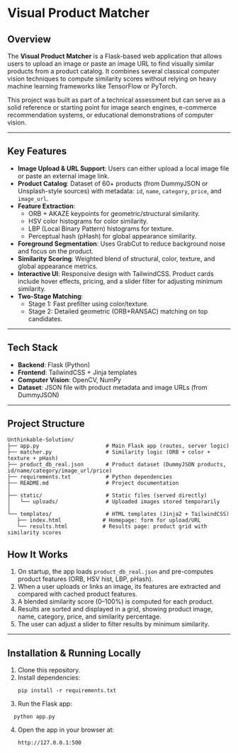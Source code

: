 # Visual Product Matcher

## Overview
The **Visual Product Matcher** is a Flask-based web application that allows users to upload an image or paste an image URL to find visually similar products from a product catalog. It combines several classical computer vision techniques to compute similarity scores without relying on heavy machine learning frameworks like TensorFlow or PyTorch.  

This project was built as part of a technical assessment but can serve as a solid reference or starting point for image search engines, e-commerce recommendation systems, or educational demonstrations of computer vision.

---

## Key Features
- **Image Upload & URL Support**: Users can either upload a local image file or paste an external image link.  
- **Product Catalog**: Dataset of 60+ products (from DummyJSON or Unsplash-style sources) with metadata: `id`, `name`, `category`, `price`, and `image_url`.  
- **Feature Extraction**:
  - ORB + AKAZE keypoints for geometric/structural similarity.
  - HSV color histograms for color similarity.
  - LBP (Local Binary Pattern) histograms for texture.
  - Perceptual hash (pHash) for global appearance similarity.
- **Foreground Segmentation**: Uses GrabCut to reduce background noise and focus on the product.  
- **Similarity Scoring**: Weighted blend of structural, color, texture, and global appearance metrics.  
- **Interactive UI**: Responsive design with TailwindCSS. Product cards include hover effects, pricing, and a slider filter for adjusting minimum similarity.  
- **Two-Stage Matching**:  
  - Stage 1: Fast prefilter using color/texture.  
  - Stage 2: Detailed geometric (ORB+RANSAC) matching on top candidates.  

---

## Tech Stack
- **Backend**: Flask (Python)  
- **Frontend**: TailwindCSS + Jinja templates  
- **Computer Vision**: OpenCV, NumPy  
- **Dataset**: JSON file with product metadata and image URLs (from DummyJSON)  

---
## Project Structure
 ```
 Unthinkable-Solution/
├── app.py                     # Main Flask app (routes, server logic)
├── matcher.py                 # Similarity logic (ORB + color + texture + pHash)
├── product_db_real.json       # Product dataset (DummyJSON products, id/name/category/image_url/price)
├── requirements.txt           # Python dependencies
├── README.md                  # Project documentation
│
├── static/                    # Static files (served directly)
│   └── uploads/               # Uploaded images stored temporarily
│
└── templates/                 # HTML templates (Jinja2 + TailwindCSS)
    ├── index.html             # Homepage: form for upload/URL
    └── results.html           # Results page: product grid with similarity scores
```

## How It Works
1. On startup, the app loads `product_db_real.json` and pre-computes product features (ORB, HSV hist, LBP, pHash).  
2. When a user uploads or links an image, its features are extracted and compared with cached product features.  
3. A blended similarity score (0–100%) is computed for each product.  
4. Results are sorted and displayed in a grid, showing product image, name, category, price, and similarity percentage.  
5. The user can adjust a slider to filter results by minimum similarity.

---

## Installation & Running Locally
1. Clone this repository.  
2. Install dependencies:
   ```
   pip install -r requirements.txt
   ```
3. Run the Flask app:
  ```
    python app.py
  ```
4. Open the app in your browser at:
    ```
    http://127.0.0.1:500
    ```